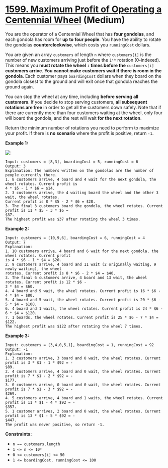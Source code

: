 # [1599. Maximum Profit of Operating a Centennial Wheel][link] (Medium)

[link]: https://leetcode.com/problems/maximum-profit-of-operating-a-centennial-wheel/

You are the operator of a Centennial Wheel that has **four gondolas**, and each gondola has room for
**up** **to** **four people**. You have the ability to rotate the gondolas **counterclockwise**,
which costs you `runningCost` dollars.

You are given an array `customers` of length `n` where `customers[i]` is the number of new customers
arriving just before the `iᵗʰ` rotation (0-indexed). This means you **must rotate the wheel** `i`
**times before the** `customers[i]` **customers arrive**. **You cannot make customers wait if there
is room in the gondola**. Each customer pays `boardingCost` dollars when they board on the gondola
closest to the ground and will exit once that gondola reaches the ground again.

You can stop the wheel at any time, including **before** **serving** **all** **customers**. If you
decide to stop serving customers, **all subsequent rotations are free** in order to get all the
customers down safely. Note that if there are currently more than four customers waiting at the
wheel, only four will board the gondola, and the rest will wait **for the next rotation**.

Return the minimum number of rotations you need to perform to maximize your profit. If there is **no
scenario** where the profit is positive, return `-1`.

**Example 1:**

![](https://assets.leetcode.com/uploads/2020/09/09/wheeldiagram12.png)

```
Input: customers = [8,3], boardingCost = 5, runningCost = 6
Output: 3
Explanation: The numbers written on the gondolas are the number of people currently there.
1. 8 customers arrive, 4 board and 4 wait for the next gondola, the wheel rotates. Current profit is
4 * $5 - 1 * $6 = $14.
2. 3 customers arrive, the 4 waiting board the wheel and the other 3 wait, the wheel rotates.
Current profit is 8 * $5 - 2 * $6 = $28.
3. The final 3 customers board the gondola, the wheel rotates. Current profit is 11 * $5 - 3 * $6 =
$37.
The highest profit was $37 after rotating the wheel 3 times.
```

**Example 2:**

```
Input: customers = [10,9,6], boardingCost = 6, runningCost = 4
Output: 7
Explanation:
1. 10 customers arrive, 4 board and 6 wait for the next gondola, the wheel rotates. Current profit
is 4 * $6 - 1 * $4 = $20.
2. 9 customers arrive, 4 board and 11 wait (2 originally waiting, 9 newly waiting), the wheel
rotates. Current profit is 8 * $6 - 2 * $4 = $40.
3. The final 6 customers arrive, 4 board and 13 wait, the wheel rotates. Current profit is 12 * $6 -
3 * $4 = $60.
4. 4 board and 9 wait, the wheel rotates. Current profit is 16 * $6 - 4 * $4 = $80.
5. 4 board and 5 wait, the wheel rotates. Current profit is 20 * $6 - 5 * $4 = $100.
6. 4 board and 1 waits, the wheel rotates. Current profit is 24 * $6 - 6 * $4 = $120.
7. 1 boards, the wheel rotates. Current profit is 25 * $6 - 7 * $4 = $122.
The highest profit was $122 after rotating the wheel 7 times.
```

**Example 3:**

```
Input: customers = [3,4,0,5,1], boardingCost = 1, runningCost = 92
Output: -1
Explanation:
1. 3 customers arrive, 3 board and 0 wait, the wheel rotates. Current profit is 3 * $1 - 1 * $92 = -
$89.
2. 4 customers arrive, 4 board and 0 wait, the wheel rotates. Current profit is 7 * $1 - 2 * $92 = -
$177.
3. 0 customers arrive, 0 board and 0 wait, the wheel rotates. Current profit is 7 * $1 - 3 * $92 = -
$269.
4. 5 customers arrive, 4 board and 1 waits, the wheel rotates. Current profit is 11 * $1 - 4 * $92 = -
$357.
5. 1 customer arrives, 2 board and 0 wait, the wheel rotates. Current profit is 13 * $1 - 5 * $92 = -
$447.
The profit was never positive, so return -1.
```

**Constraints:**

- `n == customers.length`
- `1 <= n <= 10⁵`
- `0 <= customers[i] <= 50`
- `1 <= boardingCost, runningCost <= 100`
